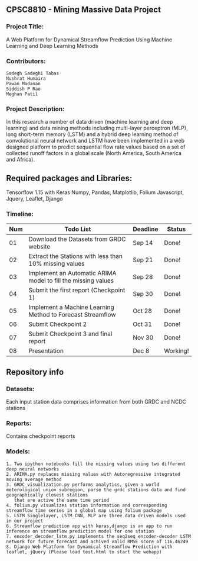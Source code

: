 ## CPSC8810 - Mining Massive Data Project

### Project Title: 
A Web Platform for Dynamical Streamflow Prediction Using Machine Learning and Deep Learning Methods

### Contributors: 
    Sadegh Sadeghi Tabas
    Nushrat Humaira 
    Pawan Madanan
    Siddish P Rao
    Meghan Patil

### Project Description: 
In this research a number of data driven (machine learning and deep learning) and data mining methods
including multi-layer perceptron (MLP), long short-term memory (LSTM) and a
hybrid deep learning method of convolutional neural network and LSTM have been
implemented in a web designed platform to predict sequential flow rate values based
on a set of collected runoff factors in a global scale (North America, South America
and Africa).

## Required packages and Libraries:
Tensorflow 1.15 with Keras 
Numpy, Pandas, Matplotlib, Folium
Javascript, Jquery, Leaflet, Django

### Timeline:
|Num| Todo List | Deadline | Status |
| --- | --- | --- | --- |
|01| Download the Datasets from GRDC website | Sep 14 | Done! |
|02| Extract the Stations with less than 10% missing values | Sep 21 | Done! |
|03| Implement an Automatic ARIMA model to fill the missing values | Sep 28 | Done! |
|04| Submit the first report (Checkpoint 1) | Sep 30 | Done! |
|05| Implement a Machine Learning Method to Forecast Streamflow | Oct 28 | Done! |
|06| Submit Checkpoint 2 | Oct 31 | Done! |
|07| Submit Checkpoint 3 and final report| Nov 30 | Done! |
|08| Presentation | Dec 8| Working! |

## Repository info

### Datasets: 
Each input station data comprises information from both GRDC and NCDC stations
### Reports: 
Contains checkpoint reports
### Models:
    1. Two ipython notebooks fill the missing values using two different deep neural networks
    2. ARIMA.py replaces missing values with Autoregressive integrated moving average method
    3. GRDC_visualization.py performs analytics, given a world meterological union subregion, parse the grdc stations data and find geographically closest stations
       that are active the same time period
    4. folium.py visualizes station information and corresponding streamflow time series in a global map using folium package
    5. LSTM_Singlelayer, LSTM_CNN, MLP are three data driven models used in our project
    6. Streamflow prediction app with keras,django is an app to run inference on streamflow prediction model for one station
    7. encoder_decoder_lstm.py implements the seq2seq encoder-decoder LSTM network for future forecast and achived valid RMSE score of 116.46249
    8. Django Web Platform for Dynamical Streamflow Prediction with leaflet, jQuery (Please load test.html to start the webapp)




